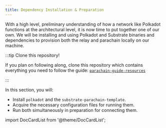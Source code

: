 ```yaml
---
title: Dependency Installation & Preparation
---
```


With a high level, preliminary understanding of how a network like Polkadot functions at the architectural level, it is now time to put together one of our own.  We will be installing and using Polkadot and Substrate binaries and dependencies to provision both the relay and parachain locally on our machine.

:::tip Clone this repository!

If you plan on following along, clone this repository which contains everything you need to follow the guide: [`parachain-guide-resources`](https://github.com/CrackTheCode016/parachain-guide-resources)

:::

In this section, you will:

- Install `polkadot` and the `substrate-parachain-template`.
- Acquire the necessary configuration files for running them.
- Run both simultaneously in preparation for connecting them.

import DocCardList from '@theme/DocCardList';

<DocCardList />